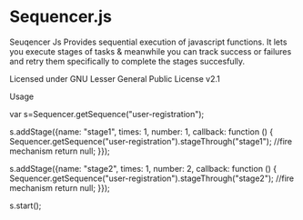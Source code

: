 # Sequencer.js
Seuqencer Js Provides sequential execution of javascript functions. It lets you execute stages of tasks & meanwhile you can track success or failures and retry them specifically to complete the stages succesfully.


Licensed under GNU Lesser General Public License v2.1

Usage

 var s=Sequencer.getSequence("user-registration");
 
 
 s.addStage({name: "stage1", times: 1, number: 1, callback: function () {
 Sequencer.getSequence("user-registration").stageThrough("stage1");  //fire mechanism
 return null;
 }});
 
 s.addStage({name: "stage2", times: 1, number: 2, callback: function () {
 Sequencer.getSequence("user-registration").stageThrough("stage2"); //fire mechanism
 return null;
 }});
 
 s.start();
